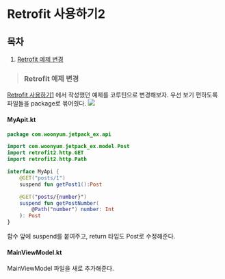 # Retrofit 사용하기2

## 목차

1. [Retrofit 예제 변경](#retrofit-예제-변경)

> ### Retrofit 예제 변경

[Retrofit 사용하기1](https://velog.io/@woonyumnyum/JETPACK-Retrofit-%EC%82%AC%EC%9A%A9%ED%95%98%EA%B8%B0) 에서 작성했던 예제를 코루틴으로 변경해보자.
우선 보기 편하도록 파일들을 package로 묶어줬다.
![](https://velog.velcdn.com/images/woonyumnyum/post/82e3dc75-054a-4cac-a13f-146ecdc16bef/image.png)

#### MyApit.kt

```kotlin
package com.woonyum.jetpack_ex.api

import com.woonyum.jetpack_ex.model.Post
import retrofit2.http.GET
import retrofit2.http.Path

interface MyApi {
    @GET("posts/1")
    suspend fun getPost1():Post

    @GET("posts/{number}")
    suspend fun getPostNumber(
        @Path("number") number: Int
    ): Post
}
```

함수 앞에 suspend를 붙여주고, return 타입도 Post로 수정해준다.

#### MainViewModel.kt

MainViewModel 파일을 새로 추가해준다.

```kotlin

```
